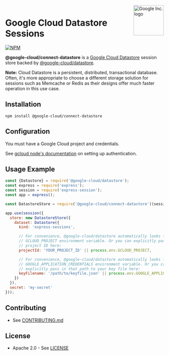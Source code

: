 <img src="https://avatars2.githubusercontent.com/u/2810941?v=3&s=96" alt="Google Inc. logo" title="Google" align="right" height="96" width="96"/>

# Google Cloud Datastore Sessions

[![NPM][1]][2]

[1]: https://img.shields.io/npm/v/@google-cloud/connect-datastore.svg?style=flat
[2]: https://www.npmjs.org/package/@google-cloud/connect-datastore

**@google-cloud/connect-datastore** is a [Google Cloud Datastore][datastore]
session store backed by [@google-cloud/datastore][datastore_lib].

**Note:** Cloud Datastore is a persistent, distributed, transactional database.
Often, it's more appropriate to choose a different storage solution for sessions
such as Memcache or Redis as their designs offer much faster operation in this
use case.

## Installation

    npm install @google-cloud/connect-datastore

## Configuration

You must have a Google Cloud project and credentials.

See [gcloud node's documentation][auth] on setting up authentication.

## Usage Example

```javascript
const {Datastore} = require('@google-cloud/datastore');
const express = require('express');
const session = require('express-session');
const app = express();

const DatastoreStore = require('@google-cloud/connect-datastore')(session);

app.use(session({
  store: new DatastoreStore({
    dataset: Datastore({
      kind: 'express-sessions',

      // For convenience, @google-cloud/datastore automatically looks for the
      // GCLOUD_PROJECT environment variable. Or you can explicitly pass in a
      // project ID here:
      projectId: 'YOUR_PROJECT_ID' || process.env.GCLOUD_PROJECT,

      // For convenience, @google-cloud/datastore automatically looks for the
      // GOOGLE_APPLICATION_CREDENTIALS environment variable. Or you can
      // explicitly pass in that path to your key file here:
      keyFilename: '/path/to/keyfile.json' || process.env.GOOGLE_APPLICATION_CREDENTIALS
    })
  }),
  secret: 'my-secret'
}));
```

## Contributing

* See [CONTRIBUTING.md](https://github.com/googleapis/nodejs-datastore-session/blob/master/CONTRIBUTING.md)

## License

* Apache 2.0 - See [LICENSE](https://github.com/googleapis/nodejs-datastore-session/blob/master/LICENSE)

[express]: http://expressjs.com/
[datastore]: https://cloud.google.com/datastore/docs
[datastore_lib]: https://www.npmjs.com/package/@google-cloud/datastore
[auth]: https://cloud.google.com/docs/authentication/getting-started
